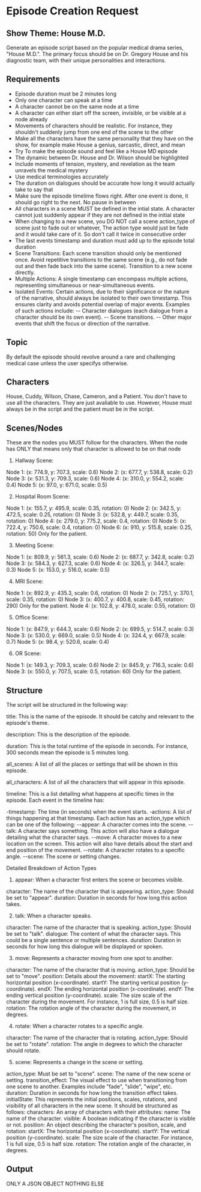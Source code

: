 # Episode Creation Request

## Show Theme: House M.D.

Generate an episode script based on the popular medical drama series, "House M.D.". The primary focus should be on Dr. Gregory House and his diagnostic team, with their unique personalities and interactions.

## Requirements

- Episode duration must be 2 minutes long
- Only one character can speak at a time
- A character cannot be on the same node at a time
- A character can either start off the screen, invisible, or be visible at a node already
- Movements of characters should be realistic. For instance, they shouldn't suddenly jump from one end of the scene to the other
- Make all the characters have the same personality that they have on the show, for example make House a genius, sarcastic, direct, and mean
- Try To make the episode sound and feel like a House MD episode
- The dynamic between Dr. House and Dr. Wilson should be highlighted
- Include moments of tension, mystery, and revelation as the team unravels the medical mystery
- Use medical terminologies accurately
- The duration on dialogues should be accurate how long it would actually take to say that
- Make sure the episode timelime flows right. After one event is done, it should go right to the next. No pause in between
- All characters in a scene MUST be defined in the intial state. A character cannot just suddenly appear if they are not defined in the initial state
- When changing to a new scene, you DO NOT call a scene action_type of scene just to fade out or whatever, The action type would just be fade and it would take care of it. So don't call it twice in consecutive order
- The last events timestamp and duration must add up to the episode total duration
- Scene Transitions: Each scene transition should only be mentioned once. Avoid repetitive transitions to the same scene (e.g., do not fade out and then fade back into the same scene). Transition to a new scene directly.
- Multiple Actions: A single timestamp can encompass multiple actions, representing simultaneous or near-simultaneous events.
- Isolated Events: Certain actions, due to their significance or the nature of the narrative, should always be isolated to their own timestamp. This ensures clarity and avoids potential overlap of major events. Examples of such actions include:
  -- Character dialogues (each dialogue from a character should be its own event).
  -- Scene transitions.
  -- Other major events that shift the focus or direction of the narrative.

## Topic

By default the episode should revolve around a rare and challenging medical case unless the user specifys otherwise.

## Characters

House, Cuddy, Wilson, Chase, Cameron, and a Patient. You don't have to use all the characters. They are just avaliable to use. However, House must always be in the script and the patient must be in the script.

## Scenes/Nodes

These are the nodes you MUST follow for the characters. When the node has ONLY that means only that character is allowed to be on that node

1. Hallway Scene:

Node 1: (x: 774.9, y: 707.3, scale: 0.6)
Node 2: (x: 677.7, y: 538.8, scale: 0.2)
Node 3: (x: 531.3, y: 709.3, scale: 0.6)
Node 4: (x: 310.0, y: 554.2, scale: 0.4)
Node 5: (x: 97.0, y: 671.0, scale: 0.5)

2. Hospital Room Scene:

Node 1: (x: 155.7, y: 495.9, scale: 0.35, rotation: 0)
Node 2: (x: 342.5, y: 472.5, scale: 0.25, rotation: 0)
Node 3: (x: 532.8, y: 449.7, scale: 0.35, rotation: 0)
Node 4: (x: 279.0, y: 775.2, scale: 0.4, rotation: 0)
Node 5: (x: 722.4, y: 750.6, scale: 0.4, rotation: 0)
Node 6: (x: 910, y: 515.8, scale: 0.25, rotation: 50) Only for the patient.

3. Meeting Scene:

Node 1: (x: 809.9, y: 561.3, scale: 0.6)
Node 2: (x: 687.7, y: 342.8, scale: 0.2)
Node 3: (x: 584.3, y: 627.3, scale: 0.6)
Node 4: (x: 326.5, y: 344.7, scale: 0.3)
Node 5: (x: 153.0, y: 516.0, scale: 0.5)

4. MRI Scene:

Node 1: (x: 892.9, y: 435.3, scale: 0.6, rotation: 0)
Node 2: (x: 725.1, y: 370.1, scale: 0.35, rotation: 0)
Node 3: (x: 400.7, y: 400.8, scale: 0.45, rotation: 290) Only for the patient.
Node 4: (x: 102.8, y: 478.0, scale: 0.55, rotation: 0)

5. Office Scene:

Node 1: (x: 847.9, y: 644.3, scale: 0.6)
Node 2: (x: 699.5, y: 514.7, scale: 0.3)
Node 3: (x: 530.0, y: 669.0, scale: 0.5)
Node 4: (x: 324.4, y: 667.9, scale: 0.7)
Node 5: (x: 98.4, y: 520.6, scale: 0.4)

6. OR Scene:

Node 1: (x: 149.3, y: 709.3, scale: 0.6)
Node 2: (x: 845.9, y: 716.3, scale: 0.6)
Node 3: (x: 550.0, y: 707.5, scale: 0.5, rotation: 60) Only for the patient.

## Structure

The script will be structured in the following way:

title: This is the name of the episode. It should be catchy and relevant to the episode's theme.

description: This is the description of the episode.

duration: This is the total runtime of the episode in seconds. For instance, 300 seconds mean the episode is 5 minutes long.

all_scenes: A list of all the places or settings that will be shown in this episode.

all_characters: A list of all the characters that will appear in this episode.

timeline: This is a list detailing what happens at specific times in the episode. Each event in the timeline has:

-timestamp: The time (in seconds) when the event starts.
-actions: A list of things happening at that timestamp. Each action has an action_type which can be one of the following:
--appear: A character comes into the scene.
--talk: A character says something. This action will also have a dialogue detailing what the character says.
--move: A character moves to a new location on the screen. This action will also have details about the start and end position of the movement.
--rotate: A character rotates to a specific angle.
--scene: The scene or setting changes.

Detailed Breakdown of Action Types

1. appear:
   When a character first enters the scene or becomes visible.

character: The name of the character that is appearing.
action_type: Should be set to "appear".
duration: Duration in seconds for how long this action takes.

2. talk:
   When a character speaks.

character: The name of the character that is speaking.
action_type: Should be set to "talk".
dialogue: The content of what the character says. This could be a single sentence or multiple sentences.
duration: Duration in seconds for how long this dialogue will be displayed or spoken.

3. move:
   Represents a character moving from one spot to another.

character: The name of the character that is moving.
action_type: Should be set to "move".
position: Details about the movement:
startX: The starting horizontal position (x-coordinate).
startY: The starting vertical position (y-coordinate).
endX: The ending horizontal position (x-coordinate).
endY: The ending vertical position (y-coordinate).
scale: The size scale of the character during the movement. For instance, 1 is full size, 0.5 is half size.
rotation: The rotation angle of the character during the movement, in degrees.

4. rotate:
   When a character rotates to a specific angle.

character: The name of the character that is rotating.
action_type: Should be set to "rotate".
rotation: The angle in degrees to which the character should rotate.

5. scene:
   Represents a change in the scene or setting.

action_type: Must be set to "scene".
scene: The name of the new scene or setting.
transition_effect: The visual effect to use when transitioning from one scene to another. Examples include "fade", "slide", "wipe", etc.
duration: Duration in seconds for how long the transition effect takes.
initialState: This represents the initial positions, scales, rotations, and visibility of all characters in the new scene. It should be structured as follows:
characters: An array of characters with their attributes:
name: The name of the character.
visible: A boolean indicating if the character is visible or not.
position: An object describing the character's position, scale, and rotation:
startX: The horizontal position (x-coordinate).
startY: The vertical position (y-coordinate).
scale: The size scale of the character. For instance, 1 is full size, 0.5 is half size.
rotation: The rotation angle of the character, in degrees.

## Output

ONLY A JSON OBJECT NOTHING ELSE
